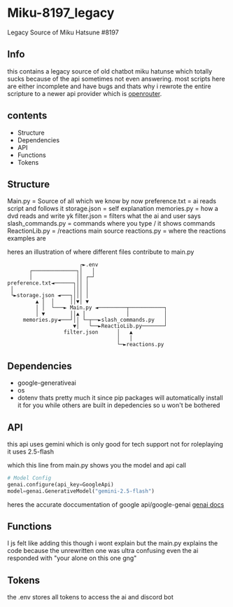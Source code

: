 # Miku-8197_legacy
Legacy Source of Miku Hatsune #8197

## Info
this contains a legacy source of old chatbot miku hatunse which totally sucks because of the api sometimes not even answering.
most scripts here are either incomplete and have bugs and thats why i rewrote the entire scripture to a newer api provider
which is [openrouter](https://openrouter.ai).

## contents
- Structure
- Dependencies
- API
- Functions
- Tokens

## Structure
Main.py = Source of all which we know by now
preference.txt = ai reads script and follows it
storage.json = self explanation
memories.py = how a dvd reads and write yk
filter.json = filters what the ai and user says
slash_commands.py = commands where you type / it shows commands
ReactionLib.py = /reactions main source
reactions.py = where the reactions examples are

heres an illustration of where different files contribute to main.py
```
                       ┌►.env                      
       ┌──────────────┐│   │                       
       │              ││ ┌─┘                       
preference.txt◄──────┐││ │                         
 │                   │││ │                         
 └►storage.json ◄───┐│││ │                         
         ▲ │  │     ││▼│ ▼                         
         │ │  └───► Main.py ◄─────────┬───────────┐
         │ ▼        ││▲ │             │           │
     memories.py◄───┘││ └─┬──►slash_commands.py   │
                     ▼│   └──►ReactioLib.py───────┘
                  filter.json      │   ▲           
                                   │   │           
                                   └─►reactions.py 
```

## Dependencies
- google-generativeai
- os
- dotenv
thats pretty much it since pip packages will automatically install it for you
while others are built in depedencies so u won't be bothered

## API
this api uses gemini which is only good for tech support not for roleplaying
it uses 2.5-flash

which this line from main.py shows you the model and api call
```python
# Model Config
genai.configure(api_key=GoogleApi)
model=genai.GenerativeModel("gemini-2.5-flash")
```

heres the accurate doccumentation of google api/google-genai
[genai docs](https://github.com/googleapis/python-genai?tab=readme-ov-file)

## Functions
I js felt like adding this though i wont explain
but the main.py explains the code because the unrewritten one was ultra confusing
even the ai responded with "your alone on this one gng"

## Tokens
the .env stores all tokens to access the ai and discord bot
